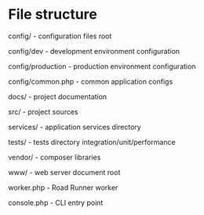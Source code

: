 # File structure

config/ - configuration files root

config/dev - development environment configuration

config/production - production environment configuration

config/common.php - common application configs

docs/ - project documentation

src/ - project sources

services/ - application services directory

tests/ - tests directory integration/unit/performance

vendor/ - composer libraries

www/ - web server document root

worker.php - Road Runner worker

console.php - CLI entry point

